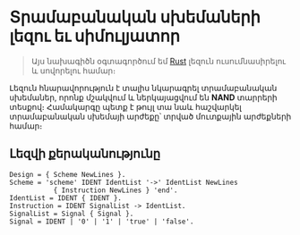 # Տրամաբանական սխեմաների լեզու եւ սիմուլյատոր

> Այս նախագիծն օգտագործում եմ [Rust](https://www.rust-lang.org/) լեզուն 
  ուսումնասիրելու և սովորելու համար։

Լեզուն հնարավորություն է տալիս նկարագրել տրամաբանական սխեմաներ, որոնք
մշակվում և ներկայացվում են __NAND__ տարրերի տեսքով։ Համակարգը պետք է 
թույլ տա նաև հաշվարկել տրամաբանական սխեմայի արժեքը՝ տրված մուտքային 
արժեքների համար։

## Լեզվի քերականությունը

```
Design = { Scheme NewLines }.
Scheme = 'scheme' IDENT IdentList '->' IdentList NewLines
           { Instruction NewLines } 'end'.
IdentList = IDENT { IDENT }.
Instruction = IDENT SignalList -> IdentList.
SignalList = Signal { Signal }.
Signal = IDENT | '0' | '1' | 'true' | 'false'.
```

